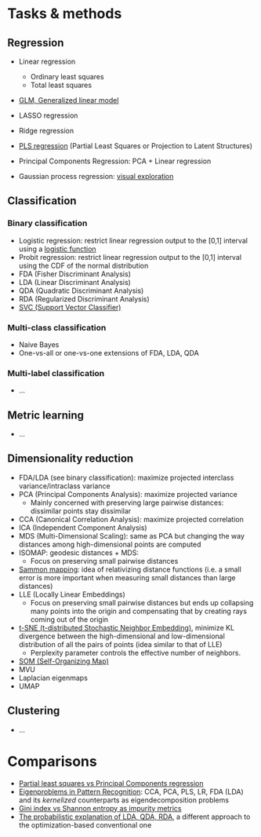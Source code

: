 # Tasks & methods
## Regression
- Linear regression
  - Ordinary least squares
  - Total least squares
- [GLM, Generalized linear model](https://en.wikipedia.org/wiki/Generalized_linear_model)
- LASSO regression
- Ridge regression

- [PLS regression](https://personal.utdallas.edu/~herve/Abdi-PLS-pretty.pdf) (Partial Least Squares or Projection to Latent Structures)
- Principal Components Regression: PCA + Linear regression
- Gaussian process regression: [visual exploration](https://distill.pub/2019/visual-exploration-gaussian-processes/)

## Classification
### Binary classification
- Logistic regression: restrict linear regression output to the [0,1] interval using a [logistic function](https://en.wikipedia.org/wiki/Logistic_function)
- Probit regression: restrict linear regression output to the [0,1] interval using the CDF of the normal distribution
- FDA (Fisher Discriminant Analysis)
- LDA (Linear Discriminant Analysis)
- QDA (Quadratic Discriminant Analysis)
- RDA (Regularized Discriminant Analysis)
- [SVC (Support Vector Classifier)](http://www.robots.ox.ac.uk/~az/lectures/ml/lect2.pdf)


### Multi-class classification
- Naive Bayes
- One-vs-all or one-vs-one extensions of FDA, LDA, QDA

### Multi-label classification
- ...

## Metric learning
- ...

## Dimensionality reduction
- FDA/LDA (see binary classification): maximize projected interclass variance/intraclass variance
- PCA (Principal Components Analysis): maximize projected variance
  - Mainly concerned with preserving large pairwise distances: dissimilar points stay dissimilar
- CCA (Canonical Correlation Analysis): maximize projected correlation
- ICA (Independent Component Analysis)
- MDS (Multi-Dimensional Scaling): same as PCA but changing the way distances among high-dimensional points are computed
- ISOMAP: geodesic distances + MDS:
  - Focus on preserving small pairwise distances
- [Sammon mapping](https://en.wikipedia.org/wiki/Sammon_mapping): idea of relativizing distance functions (i.e. a small error is more important when measuring small distances than large distances) 
- LLE (Locally Linear Embeddings)
  - Focus on preserving small pairwise distances but ends up collapsing many points into the origin and compensating that by creating rays coming out of the origin
- [t-SNE (t-distributed Stochastic Neighbor Embedding)](https://www.youtube.com/watch?v=RJVL80Gg3lA), minimize KL divergence between the high-dimensional and low-dimensional distribution of all the pairs of points (idea similar to that of LLE)
  - Perplexity parameter controls the effective number of neighbors.
- [SOM (Self-Organizing Map)](https://en.wikipedia.org/wiki/Self-organizing_map)
- MVU
- Laplacian eigenmaps
- UMAP

## Clustering
- ...

# Comparisons
- [Partial least squares vs Principal Components regression](https://www.mathworks.com/help/stats/examples/partial-least-squares-regression-and-principal-components-regression.html)
- [Eigenproblems in Pattern Recognition](http://www.ofai.at/~roman.rosipal/Papers/eig_book04.pdf): CCA, PCA, PLS, LR, FDA (LDA) and its *kernelized* counterparts as eigendecomposition problems
- [Gini index vs Shannon entropy as impurity metrics](https://www.unine.ch/files/live/sites/imi/files/shared/documents/papers/Gini_index_fulltext.pdf)
- [The probabilistic explanation of LDA, QDA, RDA](http://www.strimmerlab.org/courses/2005-06/seminar/slides/daniela-2x4.pdf), a different approach to the optimization-based conventional one
